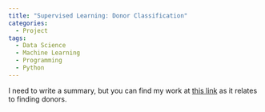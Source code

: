 ```yaml
---
title: "Supervised Learning: Donor Classification"
categories:
  - Project
tags:
  - Data Science
  - Machine Learning
  - Programming
  - Python
---
```


I need to write a summary, but you can find my work at [this link](https://quantchris.com/assets/ds_projects/donor_classification.html) as it relates to finding donors.
